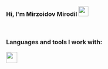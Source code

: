 ### Hi, I'm Mirzoidov Mirodil <img src="https://media.giphy.com/media/hvRJCLFzcasrR4ia7z/giphy.gif" width="27px"></div>

<br />

### Languages and tools I work with:
<code><img src="https://www.cleanpng.com/png-html-web-development-web-design-dynamic-web-page-h-3586758/" width="30px"></code>
